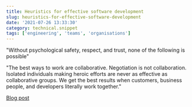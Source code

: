 ```yaml
---
title: Heuristics for effective software development
slug: heuristics-for-effective-software-development
date: '2021-07-26 13:33:30'
category: technical.snippet
tags: ['engineering', 'teams', 'organisations']
---
```


"Without psychological safety, respect, and trust, none of the following is
possible"

"The best ways to work are collaborative. Negotiation is not collaboration.
Isolated individuals making heroic efforts are never as effective as
collaborative groups. We get the best results when customers, business people,
and developers literally work together."

[Blog
post](https://holub.com/heuristics-for-effective-software-development-a-continuously-evolving-list/)
